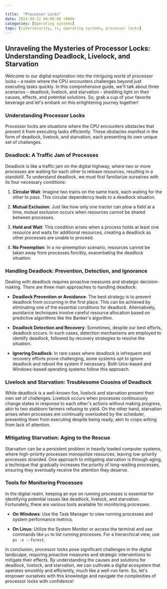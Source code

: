 ```yaml
---

title:  "Processor Locks"
date: 2024-04-22 00:00:00 +0800 
categories: [Operating systems] 
tags: [cybersecurity, it, operating systems, processor locks] 
---
```


## Unraveling the Mysteries of Processor Locks: Understanding Deadlock, Livelock, and Starvation

Welcome to our digital exploration into the intriguing world of processor locks – a realm where the CPU encounters challenges beyond just executing tasks quickly. In this comprehensive guide, we'll talk about three scenarios – deadlock, livelock, and starvation – shedding light on their causes, effects, and potential solutions. So, grab a cup of your favorite beverage and let's embark on this enlightening journey together!

### Understanding Processor Locks

Processor locks are situations where the CPU encounters obstacles that prevent it from executing tasks efficiently. These obstacles manifest in the form of deadlock, livelock, and starvation, each presenting its own unique set of challenges.

### Deadlock: A Traffic Jam of Processes

Deadlock is like a traffic jam on the digital highway, where two or more processes are waiting for each other to release resources, resulting in a standstill. To understand deadlock, we must first familiarize ourselves with its four necessary conditions:

1. **Circular Wait**: Imagine two trains on the same track, each waiting for the other to pass. This circular dependency leads to a deadlock situation.
   
2. **Mutual Exclusion**: Just like how only one tractor can plow a field at a time, mutual exclusion occurs when resources cannot be shared between processes.

3. **Hold and Wait**: This condition arises when a process holds at least one resource and waits for additional resources, creating a deadlock as other processes are unable to proceed.

4. **No Preemption**: In a no-preemption scenario, resources cannot be taken away from processes forcibly, exacerbating the deadlock situation.

### Handling Deadlock: Prevention, Detection, and Ignorance

Dealing with deadlock requires proactive measures and strategic decision-making. There are three main approaches to handling deadlock:

- **Deadlock Prevention or Avoidance**: The best strategy is to prevent deadlock from occurring in the first place. This can be achieved by eliminating one of the essential conditions for deadlock. Alternatively, avoidance techniques involve careful resource allocation based on predictive algorithms like the Banker's algorithm.

- **Deadlock Detection and Recovery**: Sometimes, despite our best efforts, deadlock occurs. In such cases, detection mechanisms are employed to identify deadlock, followed by recovery strategies to resolve the situation.

- **Ignoring Deadlock**: In rare cases where deadlock is infrequent and recovery efforts prove challenging, some systems opt to ignore deadlock and reboot the system if necessary. Both Unix-based and Windows-based operating systems follow this approach.

### Livelock and Starvation: Troublesome Cousins of Deadlock

While deadlock is a well-known foe, livelock and starvation present their own set of challenges. Livelock occurs when processes continuously change states in response to each other's actions without making progress, akin to two stubborn farmers refusing to yield. On the other hand, starvation arises when processes are continually overlooked by the scheduler, preventing them from executing despite being ready, akin to crops wilting from lack of attention.

### Mitigating Starvation: Aging to the Rescue

Starvation can be a persistent problem in heavily loaded computer systems, where high-priority processes monopolize resources, leaving low-priority processes stranded. One approach to mitigating starvation is through aging, a technique that gradually increases the priority of long-waiting processes, ensuring they eventually receive the attention they deserve.

### Tools for Monitoring Processes

In the digital realm, keeping an eye on running processes is essential for identifying potential issues like deadlock, livelock, and starvation. Fortunately, there are various tools available for monitoring processes:

- **On Windows**: Use the Task Manager to view running processes and system performance metrics.
  
- **On Linux**: Utilize the System Monitor or access the terminal and use commands like `ps` to list running processes. For a hierarchical view, use `ps -x --forest`.

In conclusion, processor locks pose significant challenges in the digital landscape, requiring proactive measures and strategic interventions to mitigate their effects. By understanding the causes and solutions for deadlock, livelock, and starvation, we can cultivate a digital ecosystem that operates smoothly and efficiently, much like a well-run farm. So, let's empower ourselves with this knowledge and navigate the complexities of processor locks with confidence!
